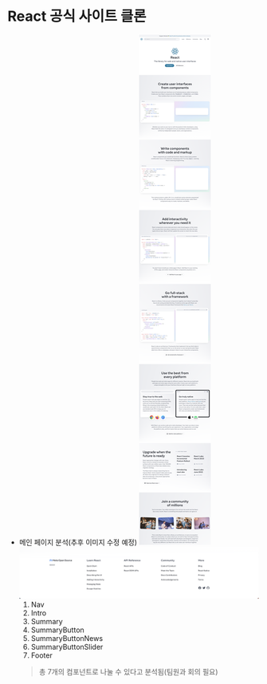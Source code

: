 # React 공식 사이트 클론
- 메인 페이지 분석(추후 이미지 수정 예정)
![alt main](./screenshots/main-without-footer.png)
![alt main-footer](./screenshots/main-footer.png)
    1. Nav
    2. Intro
    3. Summary
    4. SummaryButton
    5. SummaryButtonNews
    6. SummaryButtonSlider
    7. Footer
    > 총 7개의 컴포넌트로 나눌 수 있다고 분석됨(팀원과 회의 필요)